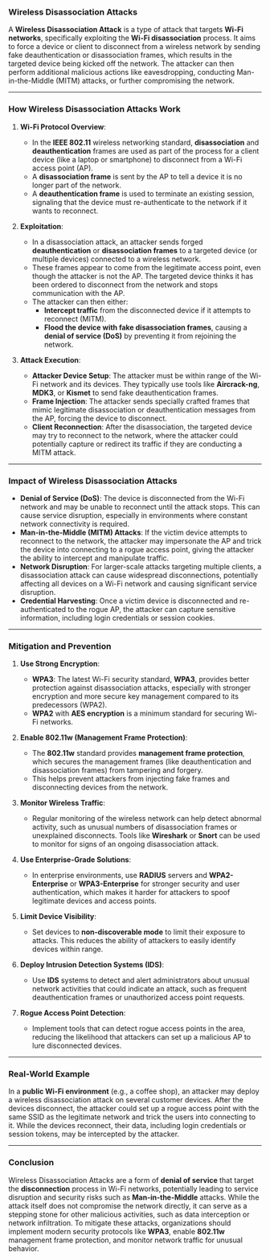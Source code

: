 ### **Wireless Disassociation Attacks**

A **Wireless Disassociation Attack** is a type of attack that targets **Wi-Fi networks**, specifically exploiting the **Wi-Fi disassociation** process. It aims to force a device or client to disconnect from a wireless network by sending fake deauthentication or disassociation frames, which results in the targeted device being kicked off the network. The attacker can then perform additional malicious actions like eavesdropping, conducting Man-in-the-Middle (MITM) attacks, or further compromising the network.

---

### **How Wireless Disassociation Attacks Work**

1. **Wi-Fi Protocol Overview**:
   - In the **IEEE 802.11** wireless networking standard, **disassociation** and **deauthentication** frames are used as part of the process for a client device (like a laptop or smartphone) to disconnect from a Wi-Fi access point (AP).
   - A **disassociation frame** is sent by the AP to tell a device it is no longer part of the network.
   - A **deauthentication frame** is used to terminate an existing session, signaling that the device must re-authenticate to the network if it wants to reconnect.

2. **Exploitation**:
   - In a disassociation attack, an attacker sends forged **deauthentication** or **disassociation frames** to a targeted device (or multiple devices) connected to a wireless network.
   - These frames appear to come from the legitimate access point, even though the attacker is not the AP. The targeted device thinks it has been ordered to disconnect from the network and stops communication with the AP.
   - The attacker can then either:
     - **Intercept traffic** from the disconnected device if it attempts to reconnect (MITM).
     - **Flood the device with fake disassociation frames**, causing a **denial of service (DoS)** by preventing it from rejoining the network.

3. **Attack Execution**:
   - **Attacker Device Setup**: The attacker must be within range of the Wi-Fi network and its devices. They typically use tools like **Aircrack-ng**, **MDK3**, or **Kismet** to send fake deauthentication frames.
   - **Frame Injection**: The attacker sends specially crafted frames that mimic legitimate disassociation or deauthentication messages from the AP, forcing the device to disconnect.
   - **Client Reconnection**: After the disassociation, the targeted device may try to reconnect to the network, where the attacker could potentially capture or redirect its traffic if they are conducting a MITM attack.

---

### **Impact of Wireless Disassociation Attacks**

- **Denial of Service (DoS)**: The device is disconnected from the Wi-Fi network and may be unable to reconnect until the attack stops. This can cause service disruption, especially in environments where constant network connectivity is required.
- **Man-in-the-Middle (MITM) Attacks**: If the victim device attempts to reconnect to the network, the attacker may impersonate the AP and trick the device into connecting to a rogue access point, giving the attacker the ability to intercept and manipulate traffic.
- **Network Disruption**: For larger-scale attacks targeting multiple clients, a disassociation attack can cause widespread disconnections, potentially affecting all devices on a Wi-Fi network and causing significant service disruption.
- **Credential Harvesting**: Once a victim device is disconnected and re-authenticated to the rogue AP, the attacker can capture sensitive information, including login credentials or session cookies.

---

### **Mitigation and Prevention**

1. **Use Strong Encryption**:
   - **WPA3**: The latest Wi-Fi security standard, **WPA3**, provides better protection against disassociation attacks, especially with stronger encryption and more secure key management compared to its predecessors (WPA2).
   - **WPA2** with **AES encryption** is a minimum standard for securing Wi-Fi networks.

2. **Enable 802.11w (Management Frame Protection)**:
   - The **802.11w** standard provides **management frame protection**, which secures the management frames (like deauthentication and disassociation frames) from tampering and forgery.
   - This helps prevent attackers from injecting fake frames and disconnecting devices from the network.

3. **Monitor Wireless Traffic**:
   - Regular monitoring of the wireless network can help detect abnormal activity, such as unusual numbers of disassociation frames or unexplained disconnects. Tools like **Wireshark** or **Snort** can be used to monitor for signs of an ongoing disassociation attack.

4. **Use Enterprise-Grade Solutions**:
   - In enterprise environments, use **RADIUS** servers and **WPA2-Enterprise** or **WPA3-Enterprise** for stronger security and user authentication, which makes it harder for attackers to spoof legitimate devices and access points.

5. **Limit Device Visibility**:
   - Set devices to **non-discoverable mode** to limit their exposure to attacks. This reduces the ability of attackers to easily identify devices within range.

6. **Deploy Intrusion Detection Systems (IDS)**:
   - Use **IDS** systems to detect and alert administrators about unusual network activities that could indicate an attack, such as frequent deauthentication frames or unauthorized access point requests.

7. **Rogue Access Point Detection**:
   - Implement tools that can detect rogue access points in the area, reducing the likelihood that attackers can set up a malicious AP to lure disconnected devices.

---

### **Real-World Example**

In a **public Wi-Fi environment** (e.g., a coffee shop), an attacker may deploy a wireless disassociation attack on several customer devices. After the devices disconnect, the attacker could set up a rogue access point with the same SSID as the legitimate network and trick the users into connecting to it. While the devices reconnect, their data, including login credentials or session tokens, may be intercepted by the attacker.

---

### **Conclusion**

Wireless Disassociation Attacks are a form of **denial of service** that target the **disconnection** process in Wi-Fi networks, potentially leading to service disruption and security risks such as **Man-in-the-Middle** attacks. While the attack itself does not compromise the network directly, it can serve as a stepping stone for other malicious activities, such as data interception or network infiltration. To mitigate these attacks, organizations should implement modern security protocols like **WPA3**, enable **802.11w** management frame protection, and monitor network traffic for unusual behavior.
